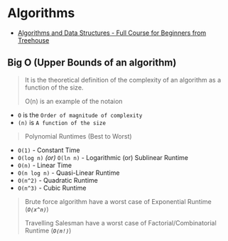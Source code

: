 # Algorithms

- [Algorithms and Data Structures - Full Course for Beginners from Treehouse](https://youtu.be/8hly31xKli0)

## Big O (Upper Bounds of an algorithm)

> It is the theoretical definition of the complexity of an algorithm as a function of the size.
>
> O(n) is an example of the notaion

- `O` is the `Order of magnitude of complexity`
- `(n)` is `A function of the size`

> Polynomial Runtimes (Best to Worst)

- `O(1)` - Constant Time
- `O(log n)` _(or)_ `O(ln n)` - Logarithmic (or) Sublinear Runtime
- `O(n)` - Linear Time
- `O(n log n)` - Quasi-Linear Runtime
- `O(n^2)` - Quadratic Runtime
- `O(n^3)` - Cubic Runtime

> Brute force algorithm have a worst case of Exponential Runtime (_**`O(x^n)`**_)
>
> Travelling Salesman have a worst case of Factorial/Combinatorial Runtime (_**`O(n!)`**_)
